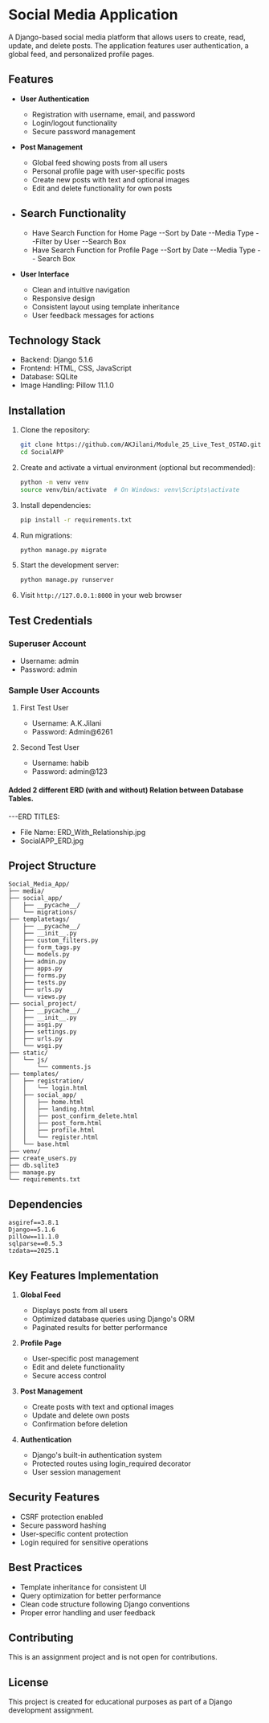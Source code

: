 # Social Media Application

A Django-based social media platform that allows users to create, read, update, and delete posts. The application features user authentication, a global feed, and personalized profile pages.

## Features

- **User Authentication**
  - Registration with username, email, and password
  - Login/logout functionality
  - Secure password management

- **Post Management**
  - Global feed showing posts from all users
  - Personal profile page with user-specific posts
  - Create new posts with text and optional images
  - Edit and delete functionality for own posts

- ## Search Functionality
  - Have Search Function for Home Page
      --Sort by Date
      --Media Type
      --Filter by User
      --Search Box
  - Have Search Function for Profile Page
      --Sort by Date
      --Media Type
      -- Search Box

- **User Interface**
  - Clean and intuitive navigation
  - Responsive design
  - Consistent layout using template inheritance
  - User feedback messages for actions

## Technology Stack

- Backend: Django 5.1.6
- Frontend: HTML, CSS, JavaScript
- Database: SQLite
- Image Handling: Pillow 11.1.0

## Installation

1. Clone the repository:
   ```bash
   git clone https://github.com/AKJilani/Module_25_Live_Test_OSTAD.git
   cd SocialAPP
   ```

2. Create and activate a virtual environment (optional but recommended):
   ```bash
   python -m venv venv
   source venv/bin/activate  # On Windows: venv\Scripts\activate
   ```

3. Install dependencies:
   ```bash
   pip install -r requirements.txt
   ```

4. Run migrations:
   ```bash
   python manage.py migrate
   ```

5. Start the development server:
   ```bash
   python manage.py runserver
   ```

6. Visit `http://127.0.0.1:8000` in your web browser

## Test Credentials

### Superuser Account
- Username: admin
- Password: admin

### Sample User Accounts
1. First Test User
   - Username: A.K.Jilani
   - Password: Admin@6261

2. Second Test User
   - Username: habib
   - Password: admin@123

#### Added 2 different ERD (with and without) Relation between Database Tables.
   ---ERD TITLES:
   - File Name: ERD_With_Relationship.jpg
   - SocialAPP_ERD.jpg

## Project Structure

```
Social_Media_App/
├── media/
├── social_app/
│   ├── __pycache__/
│   └── migrations/
├── templatetags/
│   ├── __pycache__/
│   ├── __init__.py
│   ├── custom_filters.py
│   ├── form_tags.py
│   └── models.py
│   ├── admin.py
│   ├── apps.py
│   ├── forms.py
│   ├── tests.py
│   ├── urls.py
│   └── views.py
├── social_project/
│   ├── __pycache__/
│   ├── __init__.py
│   ├── asgi.py
│   ├── settings.py
│   ├── urls.py
│   └── wsgi.py
├── static/
│   └── js/
│       └── comments.js
├── templates/
│   ├── registration/
│   │   └── login.html
│   ├── social_app/
│   │   ├── home.html
│   │   ├── landing.html
│   │   ├── post_confirm_delete.html
│   │   ├── post_form.html
│   │   ├── profile.html
│   │   └── register.html
│   └── base.html
├── venv/
├── create_users.py
├── db.sqlite3
├── manage.py
└── requirements.txt

```

## Dependencies

```
asgiref==3.8.1
Django==5.1.6
pillow==11.1.0
sqlparse==0.5.3
tzdata==2025.1
```

## Key Features Implementation

1. **Global Feed**
   - Displays posts from all users
   - Optimized database queries using Django's ORM
   - Paginated results for better performance

2. **Profile Page**
   - User-specific post management
   - Edit and delete functionality
   - Secure access control

3. **Post Management**
   - Create posts with text and optional images
   - Update and delete own posts
   - Confirmation before deletion

4. **Authentication**
   - Django's built-in authentication system
   - Protected routes using login_required decorator
   - User session management

## Security Features

- CSRF protection enabled
- Secure password hashing
- User-specific content protection
- Login required for sensitive operations

## Best Practices

- Template inheritance for consistent UI
- Query optimization for better performance
- Clean code structure following Django conventions
- Proper error handling and user feedback

## Contributing

This is an assignment project and is not open for contributions.

## License

This project is created for educational purposes as part of a Django development assignment.
